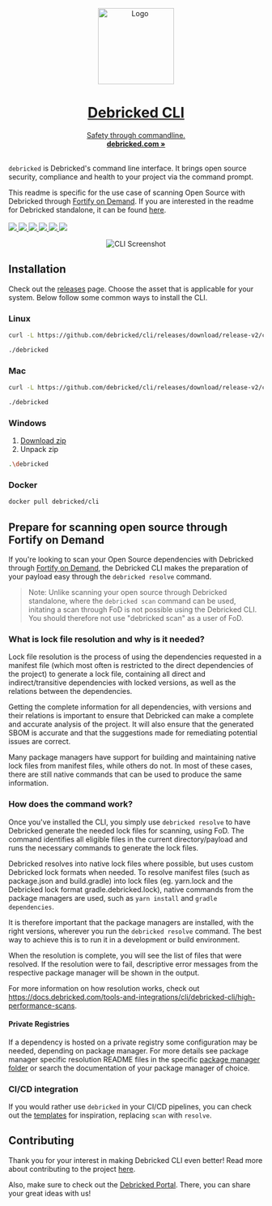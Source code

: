 <p align="center">
  <a href="#"/>
  <p align="center">
    <img width="150" height="150" src="/assets/CLI_logo_1024.png" alt="Logo">
    <h1 align="center"><b>Debricked CLI</b></h1>
    <p align="center">
    Safety through commandline.
      <br />
      <a href="https://debricked.com"><strong>debricked.com »</strong></a>
      <br />
      <br />
    </p>
  </p>
</p>

`debricked` is Debricked's command line interface. It brings open source security, compliance and health to your
project via the command prompt. 

This readme is specific for the use case of scanning Open Source with Debricked through [Fortify on Demand](https://www.microfocus.com/en-us/cyberres/application-security/fortify-on-demand). 
If you are interested in the readme for Debricked standalone, it can be found [here](README.md).
<br/>
<br/>
<a href="https://github.com/viktigpetterr/debricked-go-cli/actions/workflows/test.yml">
    <img src="https://github.com/viktigpetterr/debricked-go-cli/actions/workflows/test.yml/badge.svg" />
  </a>
  <a href="https://github.com/viktigpetterr/debricked-go-cli/actions/workflows/debricked.yml">
    <img src="https://github.com/viktigpetterr/debricked-go-cli/actions/workflows/debricked.yml/badge.svg" />
  </a>
    <a href="https://opensource.org/licenses/MIT">
    <img src="https://img.shields.io/badge/License-MIT-yellow.svg" />
  </a>
  <a href="https://github.com/debricked/cli/releases/tag/release-v2">
    <img src="https://img.shields.io/github/v/release/debricked/cli" />
  </a>
  <a href="https://twitter.com/debrickedab">
    <img src="https://img.shields.io/badge/Twitter-00acee?logo=twitter&logoColor=white" />
  </a>
  <a href="https://www.linkedin.com/company/debricked">
    <img src="https://img.shields.io/badge/LinkedIn-0077B5?logo=linkedin&logoColor=white" />
  </a>
<p align="center">
  <img src="/assets/debricked_resolve.png" alt="CLI Screenshot">
  <br />
</p>

## Installation
Check out the [releases](https://github.com/debricked/cli/releases/tag/release-v2) page. Choose the asset that is applicable for your system.
Below follow some common ways to install the CLI.
### Linux
```sh
curl -L https://github.com/debricked/cli/releases/download/release-v2/cli_linux_x86_64.tar.gz | tar -xz debricked
```
```sh
./debricked
```
### Mac
```sh
curl -L https://github.com/debricked/cli/releases/download/release-v2/cli_macOS_arm64.tar.gz | tar -xz debricked
```
```sh
./debricked
```
### Windows
1. [Download zip](https://github.com/debricked/cli/releases/download/release-v2/cli_windows_x86_64.tar.gz)
2. Unpack zip
```sh
.\debricked
```
### Docker
```sh
docker pull debricked/cli
```
## Prepare for scanning open source through Fortify on Demand
If you're looking to scan your Open Source dependencies with Debricked through [Fortify on Demand](https://www.microfocus.com/en-us/cyberres/application-security/fortify-on-demand), 
the Debricked CLI makes the preparation of your payload easy through the `debricked resolve` command. 

> Note: Unlike scanning your open source through Debricked standalone, where the `debricked scan` command can be used, initating a scan through FoD is not possible using the Debricked CLI. You should therefore not use "debricked scan" as a user of FoD.

### What is lock file resolution and why is it needed?
Lock file resolution is the process of using the dependencies requested in a manifest file (which most often is restricted to the direct dependencies of the project) to generate a lock file, containing all direct and indirect/transitive dependencies with locked versions, as well as the relations between the dependencies. 

Getting the complete information for all dependencies, with versions and their relations is important to ensure that Debricked can make a complete and accurate analysis of the project. It will also ensure that the generated SBOM is accurate and that the suggestions made for remediating potential issues are correct. 

Many package managers have support for building and maintaining native lock files from manifest files, while others do not. In most of these cases, there are still native commands that can be used to produce the same information.

### How does the command work?
Once you've installed the CLI, you simply use `debricked resolve` to have Debricked generate the needed lock files for scanning, using FoD. The command identifies all eligible files in the current directory/payload and runs the necessary commands to generate the lock files.

Debricked resolves into native lock files where possible, but uses custom Debricked lock formats when needed. To resolve manifest files (such as package.json and build.gradle) into lock files (eg. yarn.lock and the Debricked lock format gradle.debricked.lock), native commands from the package managers are used, such as `yarn install` and `gradle dependencies`. 

It is therefore important that the package managers are installed, with the right versions, wherever you run the `debricked resolve` command. The best way to achieve this is to run it in a development or build environment.

When the resolution is complete, you will see the list of files that were resolved. If the resolution were to fail, descriptive error messages from the respective package manager 
will be shown in the output.

For more information on how resolution works, check out https://docs.debricked.com/tools-and-integrations/cli/debricked-cli/high-performance-scans.

#### Private Registries
If a dependency is hosted on a private registry some configuration may be needed, depending on package manager. For more details see package manager specific resolution README files in the specific [package manager folder](https://github.com/debricked/cli/tree/main/internal/resolution/pm) or search the documentation of your package manager of choice.

### CI/CD integration
If you would rather use `debricked` in your CI/CD pipelines, you can check out the [templates](examples/templates/README.md) for inspiration, replacing `scan` with `resolve`.

## Contributing
Thank you for your interest in making Debricked CLI even better! Read more about contributing to the
project [here](CONTRIBUTING.md).

Also, make sure to check out the [Debricked Portal](https://portal.debricked.com/). There, you can share your great ideas with us! 
